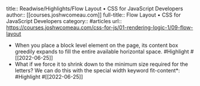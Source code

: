 title:: Readwise/Highlights/Flow Layout • CSS for JavaScript Developers
author:: [[courses.joshwcomeau.com]]
full-title:: Flow Layout • CSS for JavaScript Developers
category:: #articles
url:: https://courses.joshwcomeau.com/css-for-js/01-rendering-logic-1/09-flow-layout

- When you place a block level element on the page, its content box greedily expands to fill the entire available horizontal space. #Highlight #[[2022-06-25]]
- What if we force it to shrink down to the minimum size required for the letters? We can do this with the special width keyword fit-content*: #Highlight #[[2022-06-25]]